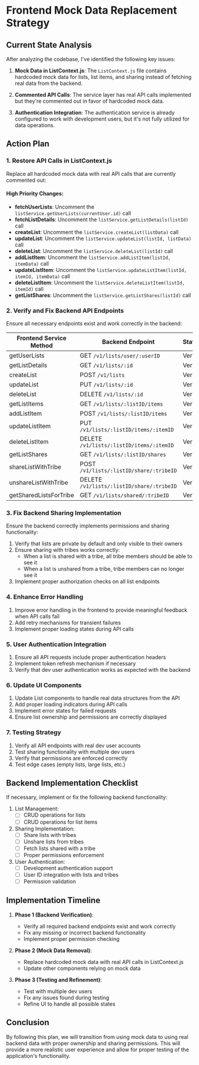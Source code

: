 # Frontend Mock Data Replacement Strategy

## Current State Analysis

After analyzing the codebase, I've identified the following key issues:

1. **Mock Data in ListContext.js**: The `ListContext.js` file contains hardcoded mock data for lists, list items, and sharing instead of fetching real data from the backend.

2. **Commented API Calls**: The service layer has real API calls implemented but they're commented out in favor of hardcoded mock data.

3. **Authentication Integration**: The authentication service is already configured to work with development users, but it's not fully utilized for data operations.

## Action Plan

### 1. Restore API Calls in ListContext.js

Replace all hardcoded mock data with real API calls that are currently commented out:

#### High Priority Changes:

- **fetchUserLists**: Uncomment the `listService.getUserLists(currentUser.id)` call
- **fetchListDetails**: Uncomment the `listService.getListDetails(listId)` call
- **createList**: Uncomment the `listService.createList(listData)` call
- **updateList**: Uncomment the `listService.updateList(listId, listData)` call
- **deleteList**: Uncomment the `listService.deleteList(listId)` call
- **addListItem**: Uncomment the `listService.addListItem(listId, itemData)` call
- **updateListItem**: Uncomment the `listService.updateListItem(listId, itemId, itemData)` call
- **deleteListItem**: Uncomment the `listService.deleteListItem(listId, itemId)` call
- **getListShares**: Uncomment the `listService.getListShares(listId)` call

### 2. Verify and Fix Backend API Endpoints

Ensure all necessary endpoints exist and work correctly in the backend:

| Frontend Service Method | Backend Endpoint | Status |
|------------------------|-----------------|--------|
| getUserLists | GET `/v1/lists/user/:userID` | Verify |
| getListDetails | GET `/v1/lists/:id` | Verify |
| createList | POST `/v1/lists` | Verify |
| updateList | PUT `/v1/lists/:id` | Verify |
| deleteList | DELETE `/v1/lists/:id` | Verify |
| getListItems | GET `/v1/lists/:listID/items` | Verify |
| addListItem | POST `/v1/lists/:listID/items` | Verify |
| updateListItem | PUT `/v1/lists/:listID/items/:itemID` | Verify |
| deleteListItem | DELETE `/v1/lists/:listID/items/:itemID` | Verify |
| getListShares | GET `/v1/lists/:listID/shares` | Verify |
| shareListWithTribe | POST `/v1/lists/:listID/share/:tribeID` | Verify |
| unshareListWithTribe | DELETE `/v1/lists/:listID/share/:tribeID` | Verify |
| getSharedListsForTribe | GET `/v1/lists/shared/:tribeID` | Verify |

### 3. Fix Backend Sharing Implementation

Ensure the backend correctly implements permissions and sharing functionality:

1. Verify that lists are private by default and only visible to their owners
2. Ensure sharing with tribes works correctly:
   - When a list is shared with a tribe, all tribe members should be able to see it
   - When a list is unshared from a tribe, tribe members can no longer see it
3. Implement proper authorization checks on all list endpoints

### 4. Enhance Error Handling

1. Improve error handling in the frontend to provide meaningful feedback when API calls fail
2. Add retry mechanisms for transient failures
3. Implement proper loading states during API calls

### 5. User Authentication Integration

1. Ensure all API requests include proper authentication headers
2. Implement token refresh mechanism if necessary
3. Verify that dev user authentication works as expected with the backend

### 6. Update UI Components

1. Update List components to handle real data structures from the API
2. Add proper loading indicators during API calls
3. Implement error states for failed requests
4. Ensure list ownership and permissions are correctly displayed

### 7. Testing Strategy

1. Verify all API endpoints with real dev user accounts
2. Test sharing functionality with multiple dev users
3. Verify that permissions are enforced correctly
4. Test edge cases (empty lists, large lists, etc.)

## Backend Implementation Checklist

If necessary, implement or fix the following backend functionality:

1. List Management:
   - [ ] CRUD operations for lists
   - [ ] CRUD operations for list items
   
2. Sharing Implementation:
   - [ ] Share lists with tribes
   - [ ] Unshare lists from tribes
   - [ ] Fetch lists shared with a tribe
   - [ ] Proper permissions enforcement

3. User Authentication:
   - [ ] Development authentication support
   - [ ] User ID integration with lists and tribes
   - [ ] Permission validation

## Implementation Timeline

1. **Phase 1 (Backend Verification)**:
   - Verify all required backend endpoints exist and work correctly
   - Fix any missing or incorrect backend functionality
   - Implement proper permission checking

2. **Phase 2 (Mock Data Removal)**:
   - Replace hardcoded mock data with real API calls in ListContext.js
   - Update other components relying on mock data

3. **Phase 3 (Testing and Refinement)**:
   - Test with multiple dev users
   - Fix any issues found during testing
   - Refine UI to handle all possible states

## Conclusion

By following this plan, we will transition from using mock data to using real backend data with proper ownership and sharing permissions. This will provide a more realistic user experience and allow for proper testing of the application's functionality. 